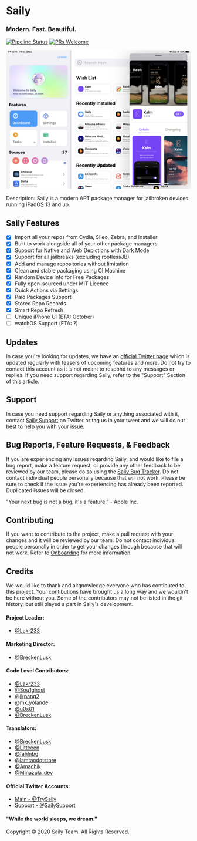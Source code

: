 # Saily
### Modern. Fast. Beautiful.

[![Pipeline Status](https://jostynp100.github.io/JP100/Saily/pipeline.svg)](https://github.com/JostynP100/JP100/commits/master)
[![PRs Welcome](https://jostynp100.github.io/JP100/Saily/PRs-welcome-brightgreen.svg)](https://github.com/JostynP100/JP100/pulls)

![Preview](./main.jpeg)

Description: Saily is a modern APT package manager for jailbroken devices running iPadOS 13 and up.

## Saily Features

- [x] Import all your repos from Cydia, Sileo, Zebra, and Installer
- [x] Built to work alongside all of your other package managers
- [x] Support for Native and Web Depictions with Dark Mode
- [x] Support for all jailbreaks (excluding rootlessJB)
- [x] Add and manage repositories without limitation
- [x] Clean and stable packaging using CI Machine
- [x] Random Device Info for Free Packages
- [x] Fully open-sourced under MIT Licence
- [x] Quick Actions via Settings
- [x] Paid Packages Support
- [x] Stored Repo Records
- [x] Smart Repo Refresh
- [ ] Unique iPhone UI (ETA: October)
- [ ] watchOS Support (ETA: ?)

## Updates

In case you're looking for updates, we have an [official Twitter page](https://twitter.com/TrySaily) which is updated regularly with teasers of upcoming features and more. Do not try to contact this account as it is not meant to respond to any messages or replies. If you need support regarding Saily, refer to the "Support" Section of this article.

## Support

In case you need support regarding Saily or anything associated with it, contact [Saily Support](https://twitter.com/SailySupport) on Twitter or tag us in your tweet and we will do our best to help you with your issue.

## Bug Reports, Feature Requests, & Feedback

If you are experiencing any issues regarding Saily, and would like to file a bug report, make a feature request, or provide any other feedback to be reviewed by our team, please do so using the [Saily Bug Tracker](https://github.com/SailyTeam/BugTracker/blob/master/README.md). Do not contact individual people personally because that will not work. Please be sure to check if the issue you're experiencing has already been reported. Duplicated issues will be closed.

"Your next bug is not a bug, it's a feature." - Apple Inc.

## Contributing

If you want to contribute to the project, make a pull request with your changes and it will be reviewed by our team. Do not contact individual people personally in order to get your changes through because that will not work. Refer to [Onboarding](https://github.com/SailyTeam/Saily/blob/master/Onboarding.md) for more information.

## Credits

We would like to thank and akgnowledge everyone who has contibuted to this project. Your contibutions have brought us a long way and we wouldn't be here without you. Some of the contributors may not be listed in the git history, but still played a part in Saily's development.

#### Project Leader: 
- [@Lakr233](https://twitter.com/Lakr233)

#### Marketing Director:
- [@BreckenLusk](https://twitter.com/BreckenLusk)

#### Code Level Contributors:
- [@Lakr233](https://twitter.com/Lakr233)
- [@Sou1ghost](https://twitter.com/Sou1gh0st)
- [@jkpang2](https://twitter.com/jkpang2)
- [@mx_yolande](https://twitter.com/mx_yolande)
- [@u0x01](https://twitter.com/u0x01)
- [@BreckenLusk](https://twitter.com/BreckenLusk)

#### Translators:
- [@BreckenLusk](https://twitter.com/BreckenLusk)
- [@Litteeen](https://twitter.com/Litteeen)
- [@fahlnbg](https://twitter.com/fahlnbg)
- [@lamtaodotstore](https://twitter.com/lamtaodotstore)
- [@Amachik](https://twitter.com/Amachik2)
- [@Minazuki_dev](https://twitter.com/Minazuki_dev)

#### Official Twitter Accounts:
- [Main - @TrySaily](https://twitter.com/TrySaily)
- [Support - @SailySupport](https://twitter.com/SailySupport)  

#### "While the world sleeps, we dream."

Copyright © 2020 Saily Team. All Rights Reserved.


